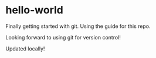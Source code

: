 # hello-world
Finally getting started with git. Using the guide for this repo.

Looking forward to using git for version control!

Updated locally!